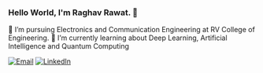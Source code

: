 ### Hello World, I'm Raghav Rawat. 👋

<!--
**rawatraghav/rawatraghav** is a ✨ _special_ ✨ repository because its `README.md` (this file) appears on your GitHub profile.

Here are some ideas to get you started:-->

 🔭 I’m pursuing Electronics and Communication Engineering at RV College of Engineering.
 🌱 I’m currently learning about Deep Learning, Artificial Intelligence and Quantum Computing
<!-- - 👯 I’m looking to collaborate on ...
- 🤔 I’m looking for help with ...
- 💬 Ask me about ...-->



 <a href="mailto:raghavrawat.ec18@rvce.edu.in"><img alt="Email" src="https://img.shields.io/badge/Email-raghavrawat.ec18@rvce.edu.in-blue?style=flat-square&logo=gmail"></a>
 <a href="https://www.linkedin.com/in/raghav-rawat-b25403181/"><img alt="LinkedIn" src="https://img.shields.io/badge/LinkedIn-Raghav%20Rawat-blue?style=flat-square&logo=linkedin"></a><br>

<!-- - 😄 Pronouns: ...
- ⚡ Fun fact: ... 
- :relaxed: -->

